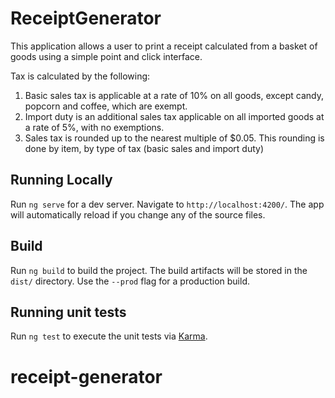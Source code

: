 # ReceiptGenerator

This application allows a user to print a receipt calculated from a basket of goods using a simple point and click interface.

Tax is calculated by the following:

1. Basic sales tax is applicable at a rate of 10% on all goods, except candy, popcorn and coffee, which are exempt.
2. Import duty is an additional sales tax applicable on all imported goods at a rate of 5%, with no exemptions.
3. Sales tax is rounded up to the nearest multiple of $0.05. This rounding is done by item, by type of tax (basic sales and import duty)

## Running Locally

Run `ng serve` for a dev server. Navigate to `http://localhost:4200/`. The app will automatically reload if you change any of the source files.

## Build

Run `ng build` to build the project. The build artifacts will be stored in the `dist/` directory. Use the `--prod` flag for a production build.

## Running unit tests

Run `ng test` to execute the unit tests via [Karma](https://karma-runner.github.io).

# receipt-generator
